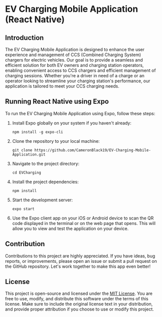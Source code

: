 # EV Charging Mobile Application (React Native)

## Introduction

The EV Charging Mobile Application is designed to enhance the user experience and management of CCS (Combined Charging System) chargers for electric vehicles. Our goal is to provide a seamless and efficient solution for both EV owners and charging station operators, enabling convenient access to CCS chargers and efficient management of charging sessions. Whether you're a driver in need of a charge or an operator looking to streamline your charging station's performance, our application is tailored to meet your CCS charging needs.

## Running React Native using Expo

To run the EV Charging Mobile Application using Expo, follow these steps:

1. Install Expo globally on your system if you haven't already:

   ```
   npm install -g expo-cli
   ```

2. Clone the repository to your local machine:

   ```
   git clone https://github.com/CameronBlack19/EV-Charging-Mobile-Application.git
   ```

3. Navigate to the project directory:

   ```
   cd EVCharging
   ```

4. Install the project dependencies:

   ```
   npm install
   ```

5. Start the development server:

   ```
   expo start
   ```

6. Use the Expo client app on your iOS or Android device to scan the QR code displayed in the terminal or on the web page that opens. This will allow you to view and test the application on your device.

## Contribution

Contributions to this project are highly appreciated. If you have ideas, bug reports, or improvements, please open an issue or submit a pull request on the GitHub repository. Let's work together to make this app even better!

## License

This project is open-source and licensed under the [MIT License](LICENSE). You are free to use, modify, and distribute this software under the terms of this license. Make sure to include the original license text in your distribution, and provide proper attribution if you choose to use or modify this project.
